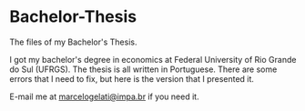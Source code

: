 # Bachelor-Thesis

The files of my Bachelor's Thesis. 

I got my bachelor's degree in economics at Federal University of Rio Grande do Sul (UFRGS). 
The thesis is all written in Portuguese. There are some errors that I need to fix, but here is the version that I presented it.

E-mail me at marcelogelati@impa.br if you need it.
